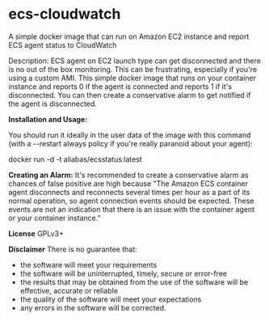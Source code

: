 # ecs-cloudwatch
A simple docker image that can run on Amazon EC2 instance and report ECS agent status to CloudWatch

Description: ECS agent on EC2 launch type can get disconnected and there is no out of the box monitoring. This can be frustrating, especially if you're using a custom AMI. This simple docker image that runs on your container instance and reports 0 if the agent is connected and reports 1 if it's disconnected. You can then create a conservative alarm to get notified if the agent is disconnected.  

**Installation and Usage:**

You should run it ideally in the user data of the image with this command (with a --restart always policy if you're really paranoid about your agent):

docker run -d -t aliabas/ecsstatus:latest

**Creating an Alarm:** It's recommended to create a conservative alarm as chances of false positive are high because "The Amazon ECS container agent disconnects and reconnects several times per hour as a part of its normal operation, so agent connection events should be expected. These events are not an indication that there is an issue with the container agent or your container instance." 

**License**
GPLv3+

**Disclaimer**
There is no guarantee that:

- the software will meet your requirements
- the software will be uninterrupted, timely, secure or error-free
- the results that may be obtained from the use of the software will be effective, accurate or reliable
- the quality of the software will meet your expectations
- any errors in the software will be corrected.
